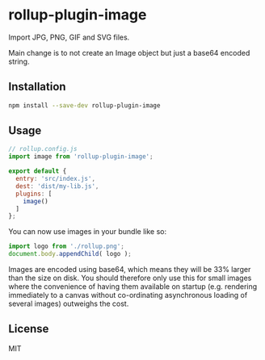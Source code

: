# rollup-plugin-image

Import JPG, PNG, GIF and SVG files.

Main change is to not create an Image object but just a base64 encoded string.

## Installation

```bash
npm install --save-dev rollup-plugin-image
```


## Usage

```js
// rollup.config.js
import image from 'rollup-plugin-image';

export default {
  entry: 'src/index.js',
  dest: 'dist/my-lib.js',
  plugins: [
    image()
  ]
};
```

You can now use images in your bundle like so:

```js
import logo from './rollup.png';
document.body.appendChild( logo );
```

Images are encoded using base64, which means they will be 33% larger than the size on disk. You should therefore only use this for small images where the convenience of having them available on startup (e.g. rendering immediately to a canvas without co-ordinating asynchronous loading of several images) outweighs the cost.


## License

MIT
